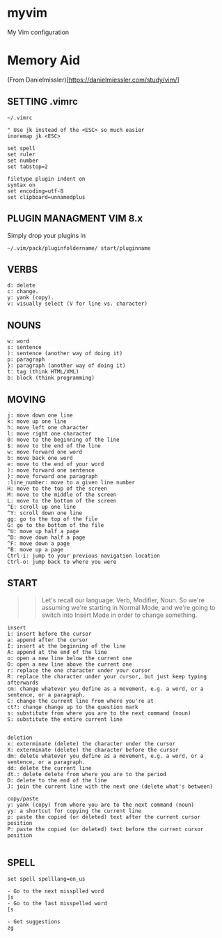 # myvim
My Vim configuration

# Memory Aid

(From Danielmissler)[https://danielmiessler.com/study/vim/]

## SETTING .vimrc 
```
~/.vimrc

" Use jk instead of the <ESC> so much easier
inoremap jk <ESC>

set spell
set ruler
set number
set tabstop=2

filetype plugin indent on
syntax on
set encoding=utf-8
set clipboard=unnamedplus

```

## PLUGIN MANAGMENT VIM 8.x
Simply drop your plugins in
```
~/.vim/pack/pluginfoldername/ start/pluginname
```

## VERBS
```
d: delete  
c: change. 
y: yank (copy). 
v: visually select (V for line vs. character) 
```
## NOUNS
```
w: word
s: sentence
): sentence (another way of doing it)
p: paragraph
}: paragraph (another way of doing it)
t: tag (think HTML/XML)
b: block (think programming)
```

## MOVING
```
j: move down one line
k: move up one line
h: move left one character
l: move right one character
0: move to the beginning of the line
$: move to the end of the line
w: move forward one word
b: move back one word
e: move to the end of your word
): move forward one sentence
}: move forward one paragraph
:line_number: move to a given line number
H: move to the top of the screen
M: move to the middle of the screen
L: move to the bottom of the screen
^E: scroll up one line
^Y: scroll down one line
gg: go to the top of the file
G: go to the bottom of the file
^U: move up half a page
^D: move down half a page
^F: move down a page
^B: move up a page
Ctrl-i: jump to your previous navigation location
Ctrl-o: jump back to where you were

```
## START

>> Let's recall our language: Verb, Modifier, Noun. So we're assuming we're starting in Normal Mode, and we're going to switch into Insert Mode in order to change something.

```
insert
i: insert before the cursor
a: append after the cursor
I: insert at the beginning of the line
A: append at the end of the line
o: open a new line below the current one
O: open a new line above the current one
r: replace the one character under your cursor
R: replace the character under your cursor, but just keep typing afterwards
cm: change whatever you define as a movement, e.g. a word, or a sentence, or a paragraph.
C: change the current line from where you're at
ct?: change change up to the question mark
s: substitute from where you are to the next command (noun)
S: substitute the entire current line


deletion
x: exterminate (delete) the character under the cursor
X: exterminate (delete) the character before the cursor
dm: delete whatever you define as a movement, e.g. a word, or a sentence, or a paragraph.
dd: delete the current line
dt.: delete delete from where you are to the period
D: delete to the end of the line
J: join the current line with the next one (delete what's between)

copy/paste
y: yank (copy) from where you are to the next command (noun)
yy: a shortcut for copying the current line
p: paste the copied (or deleted) text after the current cursor position
P: paste the copied (or deleted) text before the current cursor position


```

## SPELL
```
set spell spelllang=en_us

- Go to the next missplled word
]s 
- Go to the last misspelled word
[s

- Get suggestions
zg

```



